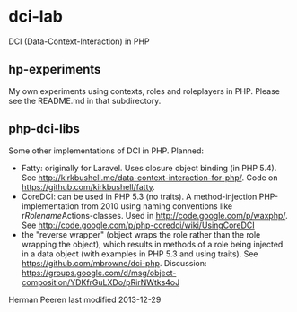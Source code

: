dci-lab
=======

DCI (Data-Context-Interaction) in PHP

hp-experiments
--------------
My own experiments using contexts, roles and roleplayers in PHP. Please see the README.md in that subdirectory.

php-dci-libs
------------
Some other implementations of DCI in PHP.
Planned:
* Fatty: originally for Laravel. Uses closure object binding (in PHP 5.4). See http://kirkbushell.me/data-context-interaction-for-php/. Code on https://github.com/kirkbushell/fatty.
* CoreDCI: can be used in PHP 5.3 (no traits). A method-injection PHP-implementation from 2010 using naming conventions like r*Rolename*Actions-classes. Used in http://code.google.com/p/waxphp/. See http://code.google.com/p/php-coredci/wiki/UsingCoreDCI
* the "reverse wrapper" (object wraps the role rather than the role wrapping the object), which results in methods of a role being injected in a data object (with examples in PHP 5.3 and using traits). See https://github.com/mbrowne/dci-php. Discussion: https://groups.google.com/d/msg/object-composition/YDKfrGuLXDo/pRirNWtks4oJ


Herman Peeren
last modified 2013-12-29


